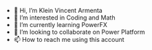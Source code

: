 - 👋 Hi, I’m Klein Vincent Armenta
- 👀 I’m interested in Coding and Math
- 🌱 I’m currently learning PowerFX
- 💞️ I’m looking to collaborate on Power Platform
- 📫 How to reach me using this account

<!---
akleinvm/akleinvm is a ✨ special ✨ repository because its `README.md` (this file) appears on your GitHub profile.
You can click the Preview link to take a look at your changes.
--->

